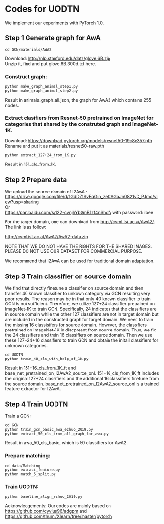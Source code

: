 # Codes for UODTN

We implement our experiments with PyTorch 1.0.

## Step 1 Generate graph for AwA
```
cd GCN/materials/AWA2 
```

Download: http://nlp.stanford.edu/data/glove.6B.zip  
Unzip it, find and put glove.6B.300d.txt here.

### Construct graph:
```
python make_graph_animal_step1.py  
python make_graph_animal_step2.py  
```
Result in animals_graph_all.json, the graph for AwA2 which contains 255 nodes.  

### Extract clasifiers from Resnet-50 pretrained on ImageNet for categories that shared by the construted graph and ImageNet-1K.
Download: https://download.pytorch.org/models/resnet50-19c8e357.pth  
Rename and put it as materials/resnet50-raw.pth  
```
python extract_127+24_from_1K.py  
```

Result in 151_cls_from_1K.  

## Step 2 Prepare data

We upload the source domain of I2AwA :  
https://drive.google.com/file/d/1GdDZ1SvEqGin_zeCAGaJn0821vC_PJmc/view?usp=sharing  
Or  
https://pan.baidu.com/s/122-cvnjhYb0mB1zf4nShdA with password: ibee  

For the target domain, one can download from http://cvml.ist.ac.at/AwA2/. The link is as follow:

http://cvml.ist.ac.at/AwA2/AwA2-data.zip  

NOTE THAT WE DO NOT HAVE THE RIGHTS FOR THE SHARED IMAGES. PLEASE DO NOT USE OUR DATASET FOR COMMERCIAL PURPOSE.  

We recommend that I2AwA can be used for traditional domain adaptation.

## Step 3 Train classifier on source domain

We find that directly finetune a classifier on source domain and then transfer 40 known classifier to unkown category via GCN resulting very poor results. The reason may be in that only 40 known classifier to train GCN is not sufficient. Therefore, we utilize 127+24 classifier pretrained on ImageNet-1K to train GCN. Specifically, 24 indicates that the classifiers are in source domain while the other 127 classifiers are not in target domain but are included in the constructed graph for target domain. We need to train the missing 16 classisifers for source domain. However, the classifiers pretrained on ImageNet-1K is discpreant from source domain. Thus, we fix the 24 classifiers and train 16 classifiers on source domain. Then we use these 127+24+16 classifiers to train GCN and obtain the initail classifiers for unknown categories.  

```
cd UODTN  
python train_40_cls_with_help_of_1K.py  
```

Result in 151+16_cls_from_1K_ft and base_net_pretrained_on_I2AwA2_source_onl. 151+16_cls_from_1K_ft includes the original 127+24 classifiers and the additional 16 classifiers finetune from the source domain. base_net_pretrained_on_I2AwA2_source_onl is a trained feature extractor for I2AwA.  

## Step 4 Train UODTN

Train a GCN:  

```
cd GCN  
python train_gcn_basic_awa_ezhuo_2019.py  
python extract_50_cls_from_all_graph_for_awa.py  
```

Result in awa_50_cls_basic, which is 50 classifiers for AwA2.  

### Prepare matching:

```
cd data/Matching  
python extract_feature.py  
python match_5_split.py  
```

 
### Train UODTN:
 
```
python baseline_align_ezhuo_2019.py  
```


Acknowledgements: Our codes are mainly based on https://github.com/cyvius96/adgpm and https://github.com/thuml/Xlearn/tree/master/pytorch
